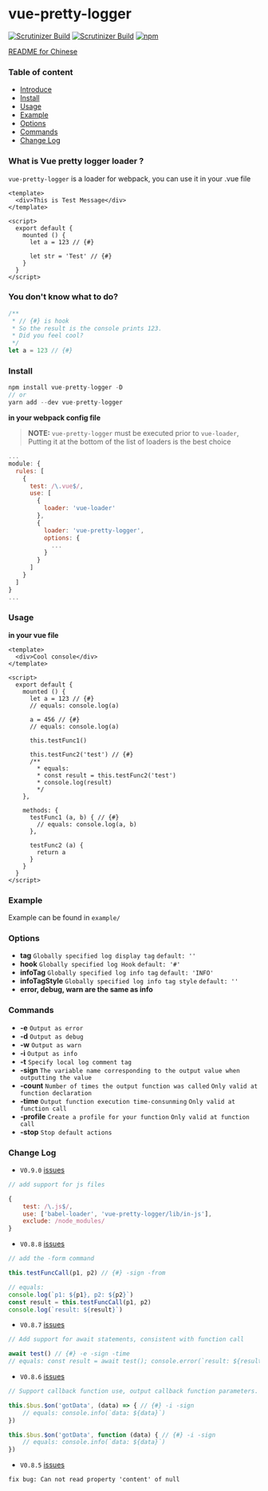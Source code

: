 # vue-pretty-logger

[![Scrutinizer Build](https://img.shields.io/npm/v/vue-pretty-logger.svg?style=for-the-badge)](https://www.npmjs.com/package/vue-pretty-logger) [![Scrutinizer Build](https://img.shields.io/scrutinizer/build/g/filp/whoops.svg?style=for-the-badge)](https://travis-ci.org/TaroXin/vue-pretty-logger) [![npm](https://img.shields.io/npm/l/express.svg?style=for-the-badge)
](https://opensource.org/licenses/mit-license.php)


[README for Chinese](https://juejin.im/post/5aef271c51882506a36c69a7)
### Table of content

* [Introduce](#introduce)
* [Install](#install)
* [Usage](#usage)
* [Example](#example)
* [Options](#options)
* [Commands](#commands)
* [Change Log](#changeLog)

<span id="introduce"></span>
### What is Vue pretty logger loader ?
`vue-pretty-logger` is a loader for webpack, you can use it  in your .vue file

``` vue
<template>
  <div>This is Test Message</div>
</template>

<script>
  export default {
    mounted () {
      let a = 123 // {#}

      let str = 'Test' // {#}
    }
  }
</script>
```

### You don't know what to do?

``` javascript
/**
 * // {#} is hook
 * So the result is the console prints 123.
 * Did you feel cool?
 */
let a = 123 // {#}
```

<span id="install"></span>
### Install

``` javascript
npm install vue-pretty-logger -D
// or
yarn add --dev vue-pretty-logger
```
 **in your webpack config file** 
> **NOTE:** `vue-pretty-logger` must be executed prior to `vue-loader`, Putting it at the bottom of the list of loaders is the best choice
``` javascript
...
module: {
  rules: [
    {
      test: /\.vue$/,
      use: [
        {
          loader: 'vue-loader'
        },
        {
          loader: 'vue-pretty-logger',
          options: {
            ...
          }
        }
      ]
    }
  ]
}
...
```

<span id="usage"></span>
### Usage

**in your vue file**
``` vue
<template>
  <div>Cool console</div>
</template>

<script>
  export default {
    mounted () {
      let a = 123 // {#}
      // equals: console.log(a)

      a = 456 // {#}
      // equals: console.log(a)
    
      this.testFunc1()

      this.testFunc2('test') // {#}
      /**
        * equals:
        * const result = this.testFunc2('test')
        * console.log(result)
        */
    },

    methods: {
      testFunc1 (a, b) { // {#}
        // equals: console.log(a, b)
      },

      testFunc2 (a) {
        return a
      }
    }
  }
</script>
```

<span id="example"></span>
### Example
Example can be found in `example/`

<span id="options"></span>
### Options

* **tag**
`Globally specified log display tag`
`default: ''`
* **hook**
`Globally specified log Hook`
`default: '#'`
* **infoTag**
`Globally specified log info tag`
`default: 'INFO'`
* **infoTagStyle**
`Globally specified log info tag style`
`default: ''`
* **error, debug, warn are the same as info**
 
<span id="commands"></span>
### Commands

* **-e**
`Output as error`
* **-d**
`Output as debug`
* **-w**
`Output as warn`
* **-i**
`Output as info`
* **-t**
`Specify local log comment tag`
* **-sign**
`The variable name corresponding to the output value when outputting the value`
* **-count**
`Number of times the output function was called`
`Only valid at function declaration`
* **-time**
`Output function execution time-consunming`
`Only valid at function call`
* **-profile**
`Create a profile for your function`
`Only valid at function call`
* **-stop**
`Stop default actions`

<span id="changeLog"></span>
### Change Log
* `V0.9.0` [issues](https://github.com/TaroXin/vue-pretty-logger/issues/8)
``` javascript
// add support for js files

{
    test: /\.js$/,
    use: ['babel-loader', 'vue-pretty-logger/lib/in-js'],
    exclude: /node_modules/
}
```

* `V0.8.8` [issues](https://github.com/TaroXin/vue-pretty-logger/issues/5)
``` javascript
// add the -form command

this.testFuncCall(p1, p2) // {#} -sign -from

// equals:
console.log(`p1: ${p1}, p2: ${p2}`)
const result = this.testFuncCall(p1, p2)
console.log(`result: ${result}`)
```

* `V0.8.7` [issues](https://github.com/TaroXin/vue-pretty-logger/issues/3)
``` javascript
// Add support for await statements, consistent with function call

await test() // {#} -e -sign -time
// equals: const result = await test(); console.error(`result: ${result}`)
```

* `V0.8.6` [issues](https://github.com/TaroXin/vue-pretty-logger/issues/2)
``` javascript
// Support callback function use, output callback function parameters.

this.$bus.$on('gotData', (data) => { // {#} -i -sign
    // equals: console.info(`data: ${data}`)
})

this.$bus.$on('gotData', function (data) { // {#} -i -sign
    // equals: console.info(`data: ${data}`)
})

```

* `V0.8.5` [issues](https://github.com/TaroXin/vue-pretty-logger/issues/1)
```
fix bug: Can not read property 'content' of null
```

